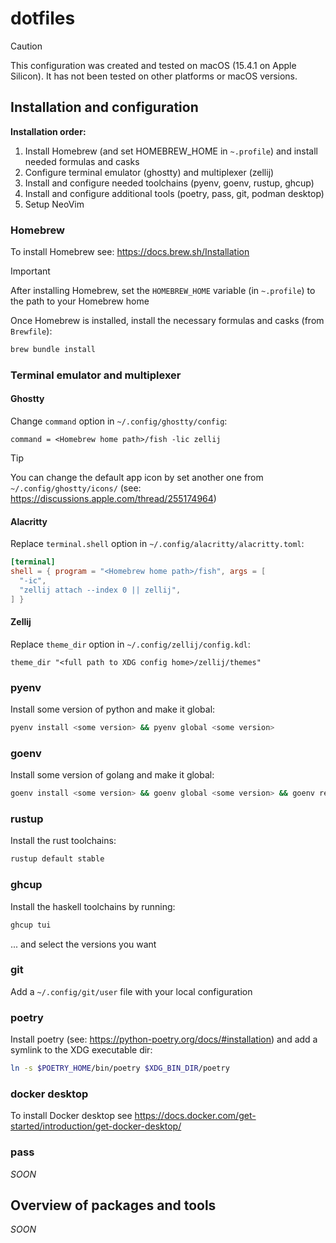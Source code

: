 # dotfiles

> [!CAUTION]
> This configuration was created and tested on macOS (15.4.1 on Apple Silicon). It has not been tested on other platforms or macOS versions.

## Installation and configuration

**Installation order:**

1. Install Homebrew (and set HOMEBREW_HOME in `~.profile`) and install needed formulas and casks
2. Configure terminal emulator (ghostty) and multiplexer (zellij)
3. Install and configure needed toolchains (pyenv, goenv, rustup, ghcup)
4. Install and configure additional tools (poetry, pass, git, podman desktop)
5. Setup NeoVim

### Homebrew

To install Homebrew see: https://docs.brew.sh/Installation

> [!IMPORTANT]
> After installing Homebrew, set the `HOMEBREW_HOME` variable (in `~.profile`) to the path to your Homebrew home

Once Homebrew is installed, install the necessary formulas and casks (from `Brewfile`):

```sh
brew bundle install
```

### Terminal emulator and multiplexer

#### Ghostty

Change `command` option in `~/.config/ghostty/config`:

```text
command = <Homebrew home path>/fish -lic zellij
```

> [!TIP]
> You can change the default app icon by set another one from `~/.config/ghostty/icons/` (see: https://discussions.apple.com/thread/255174964)

#### Alacritty

Replace `terminal.shell` option in `~/.config/alacritty/alacritty.toml`:

```toml
[terminal]
shell = { program = "<Homebrew home path>/fish", args = [
  "-ic",
  "zellij attach --index 0 || zellij",
] }
```

#### Zellij

Replace `theme_dir` option in `~/.config/zellij/config.kdl`:

```kdl
theme_dir "<full path to XDG config home>/zellij/themes"
```

### pyenv

Install some version of python and make it global:

```sh
pyenv install <some version> && pyenv global <some version>
```

### goenv

Install some version of golang and make it global:

```sh
goenv install <some version> && goenv global <some version> && goenv rehash
```

### rustup

Install the rust toolchains:

```sh
rustup default stable
```

### ghcup

Install the haskell toolchains by running:

```sh
ghcup tui
```

... and select the versions you want

### git

Add a `~/.config/git/user` file with your local configuration

### poetry

Install poetry (see: https://python-poetry.org/docs/#installation) and add a symlink to the XDG executable dir:

```sh
ln -s $POETRY_HOME/bin/poetry $XDG_BIN_DIR/poetry
```

### docker desktop

To install Docker desktop see https://docs.docker.com/get-started/introduction/get-docker-desktop/

### pass

_SOON_

## Overview of packages and tools

_SOON_
